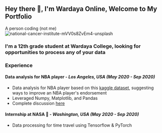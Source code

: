 ## Hey there 👋, I'm Wardaya Online, Welcome to My Portfolio

A person coding (not me)
![national-cancer-institute-mVV0s8ZvEm4-unsplash](https://user-images.githubusercontent.com/81471234/112749144-a1868900-8fea-11eb-873b-6fcb8f44bbd8.jpg)

### I'm a 12th grade student at Wardaya College, looking for opportunities to process any of your data

### Experience

#### Data analysis for NBA player - *Los Angeles, USA (May 2020 - Sep 2020)*
- Data analysis for NBA player based on this [kaggle dataset](https://www.kaggle.com/nathanlauga/nba-games), suggesting ways to improve an NBA player's endorsement
- Leveraged Numpy, Matplotlib, and Pandas
- Complete discussion [here](https://wardayaonline.github.io/assignment)

#### Internship at NASA 🚀 - *Washington, USA (May 2020 - Sep 2020)*
- Data processing for time travel using Tensorflow & PyTorch
